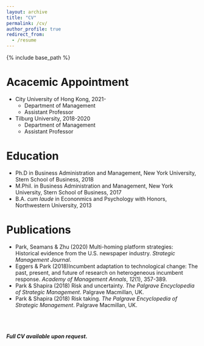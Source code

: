 ```yaml
---
layout: archive
title: "CV"
permalink: /cv/
author_profile: true
redirect_from:
  - /resume
---
```


{% include base_path %}

# Acacemic Appointment
* City University of Hong Kong, 2021-
  * Department of Management
  * Assistant Professor
* Tilburg University, 2018-2020
  * Department of Management
  * Assistant Professor

# Education
* Ph.D in Business Administration and Management, New York University, Stern School of Business, 2018
* M.Phil. in Business Administration and Management, New York University, Stern School of Business, 2017
* B.A. *cum laude* in Econonmics and Psychology with Honors, Northwestern University, 2013

# Publications
* Park, Seamans & Zhu (2020) Multi-homing platform strategies: Historical evidence from the U.S. newspaper industry. *Strategic Management Journal*.
* Eggers & Park (2018)Incumbent adaptation to technological change: The past, present, and future of research on heterogeneous incumbent response. *Academy of Management Annals*, *12*(1), 357-389.
* Park & Shapira (2018) Risk and uncertainty. *The Palgrave Encyclopedia of Strategic Management*. Palgrave Macmillan, UK.
* Park & Shapira (2018) Risk taking. *The Palgrave Encyclopedia of Strategic Management*. Palgrave Macmillan, UK.

\
\
\
***Full CV available upon request.***
